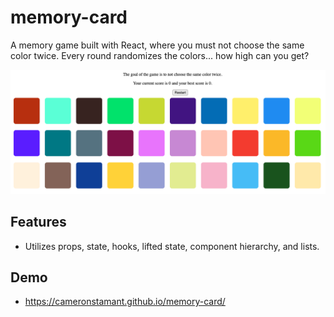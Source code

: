 # memory-card

A memory game built with React, where you must not choose the same color twice. Every round randomizes the colors... how high can you get?

<p align="center">
    <img src="./memoryCard.png" alt="Memory Card website" />
</p>

## Features

- Utilizes props, state, hooks, lifted state, component hierarchy, and lists.

## Demo

- https://cameronstamant.github.io/memory-card/
